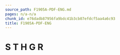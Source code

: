 ```yaml
---
source_path: F1905A-PDF-ENG.md
pages: n/a-n/a
chunk_id: e76dadb87956fa9bdc41b3cb07efdcf5aa4a6c93
title: F1905A-PDF-ENG
---
```

# S T H G R
